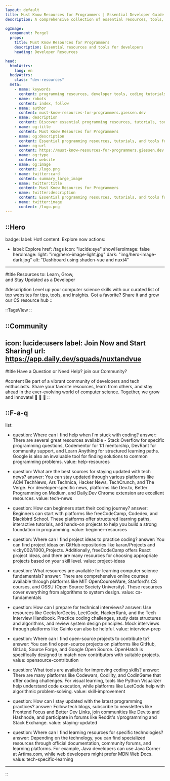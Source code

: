 ```yaml
---
layout: default
title: Must Know Resources for Programmers | Essential Developer Guide
description: A comprehensive collection of essential resources, tools, and guides for programmers and developers at all skill levels.

ogImage:
  component: Pergel
  props:
    title: Must Know Resources for Programmers
    description: Essential resources and tools for developers
    heading: Developer Resources

head:
  htmlAttrs:
    lang: en
  bodyAttrs:
    class: "dev-resources"
  meta:
    - name: keywords
      content: programming resources, developer tools, coding tutorials, tech news, software development, learning resources
    - name: robots
      content: index, follow
    - name: author
      content: must-know-resources-for-programmers.giessen.dev
    - name: description
      content: Discover essential programming resources, tutorials, tools, and guides for developers of all levels.
    - name: og:title
      content: Must Know Resources for Programmers
    - name: og:description
      content: Essential programming resources, tutorials, and tools for developers
    - name: og:url
      content: https://must-know-resources-for-programmers.giessen.dev
    - name: og:type
      content: website
    - name: og:image
      content: /logo.png
    - name: twitter:card
      content: summary_large_image
    - name: twitter:title
      content: Must Know Resources for Programmers
    - name: twitter:description
      content: Essential programming resources, tutorials, and tools for developers
    - name: twitter:image
      content: /logo.png
---
```


::Hero
---
badge:
  label: Hot!
  content: Explore now
actions:
  - label: Explore
    href: /tags
    icon: "lucide:eye"
showHeroImage: false
heroImage:
  light: "img/hero-image-light.jpg"
  dark: "img/hero-image-dark.jpg"
  alt: "Dashboard using shadcn-vue and nuxt4"

---
#title
Resources to:
<span class="gradient-text"> Learn, Grow, <br>
and Stay Updated </span>
as a Developer

#description
Level up your computer science skills with our curated list of top websites for tips, tools, and insights. Got a favorite? Share it and grow our CS resource hub
::


::TagsView
::

::Community
---
icon: lucide:users
label: Join Now and Start Sharing!
url: https://app.daily.dev/squads/nuxtandvue
---
#title
Have a Question or Need Help?
join our <span class="gradient-text"> Community? </span>

#content
Be part of a vibrant community of developers and tech enthusiasts. Share your favorite resources, learn from others, and stay ahead in the ever-evolving world of computer science. Together, we grow and innovate!
 🚀 🚀 🚀
::



::F-a-q
---
list:
  - question: Where can I find help when I'm stuck with coding?
    answer: There are several great resources available - Stack Overflow for specific programming questions, Codementor for 1:1 mentorship, DevRant for community support, and Learn Anything for structured learning paths. Google is also an invaluable tool for finding solutions to common programming problems.
    value: help-resources

  - question: What are the best sources for staying updated with tech news?
    answer: You can stay updated through various platforms like ACM TechNews, Ars Technica, Hacker News, TechCrunch, and The Verge. For developer-specific news, platforms like Dev.to, Better Programming on Medium, and Daily.Dev Chrome extension are excellent resources.
    value: tech-news

  - question: How can beginners start their coding journey?
    answer: Beginners can start with platforms like freeCodeCamp, Codedex, and Blackbird School. These platforms offer structured learning paths, interactive tutorials, and hands-on projects to help you build a strong foundation in programming.
    value: beginner-resources

  - question: Where can I find project ideas to practice coding?
    answer: You can find project ideas on GitHub repositories like karan/Projects and vicky002/1000_Projects. Additionally, freeCodeCamp offers React project ideas, and there are many resources for choosing appropriate projects based on your skill level.
    value: project-ideas

  - question: What resources are available for learning computer science fundamentals?
    answer: There are comprehensive online courses available through platforms like MIT OpenCourseWare, Stanford's CS courses, and OSSU (Open Source Society University). These resources cover everything from algorithms to system design.
    value: cs-fundamentals

  - question: How can I prepare for technical interviews?
    answer: Use resources like GeeksforGeeks, LeetCode, HackerRank, and the Tech Interview Handbook. Practice coding challenges, study data structures and algorithms, and review system design principles. Mock interviews through platforms like Gainlo can also be helpful.
    value: interview-prep

  - question: Where can I find open-source projects to contribute to?
    answer: You can find open-source projects on platforms like GitHub, GitLab, Source Forge, and Google Open Source. OpenHatch is specifically designed to match new contributors with suitable projects.
    value: opensource-contribution

  - question: What tools are available for improving coding skills?
    answer: There are many platforms like Codewars, Codility, and CodinGame that offer coding challenges. For visual learning, tools like Python Visualizer help understand code execution, while platforms like LeetCode help with algorithmic problem-solving.
    value: skill-improvement

  - question: How can I stay updated with the latest programming practices?
    answer: Follow tech blogs, subscribe to newsletters like Frontend Focus and Better Dev Links, join communities like Dev.to and Hashnode, and participate in forums like Reddit's r/programming and Stack Exchange.
    value: staying-updated

  - question: Where can I find learning resources for specific technologies?
    answer: Depending on the technology, you can find specialized resources through official documentation, community forums, and learning platforms. For example, Java developers can use Java Corner at Artima.com, while web developers might prefer MDN Web Docs.
    value: tech-specific-learning
---
::
